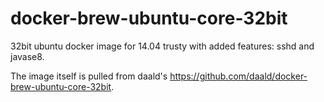 # docker-brew-ubuntu-core-32bit
32bit ubuntu docker image for 14.04 trusty with added features: sshd and javase8.

The image itself is pulled from daald's https://github.com/daald/docker-brew-ubuntu-core-32bit.


